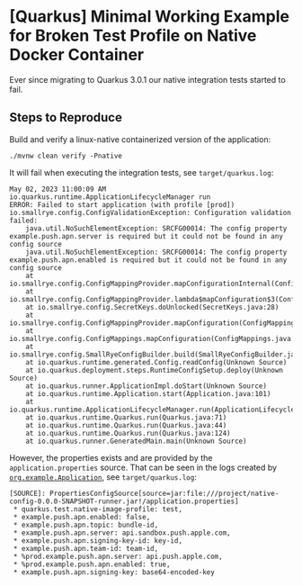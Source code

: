 # \[Quarkus] Minimal Working Example for Broken Test Profile on Native Docker Container

Ever since migrating to Quarkus 3.0.1 our native integration tests started to fail.

## Steps to Reproduce

Build and verify a linux-native containerized version of the application:
 
```shell script
./mvnw clean verify -Pnative
```

It will fail when executing the integration tests, see `target/quarkus.log`:

```text
May 02, 2023 11:00:09 AM io.quarkus.runtime.ApplicationLifecycleManager run
ERROR: Failed to start application (with profile [prod])
io.smallrye.config.ConfigValidationException: Configuration validation failed:
	java.util.NoSuchElementException: SRCFG00014: The config property example.push.apn.server is required but it could not be found in any config source
	java.util.NoSuchElementException: SRCFG00014: The config property example.push.apn.enabled is required but it could not be found in any config source
	at io.smallrye.config.ConfigMappingProvider.mapConfigurationInternal(ConfigMappingProvider.java:979)
	at io.smallrye.config.ConfigMappingProvider.lambda$mapConfiguration$3(ConfigMappingProvider.java:935)
	at io.smallrye.config.SecretKeys.doUnlocked(SecretKeys.java:28)
	at io.smallrye.config.ConfigMappingProvider.mapConfiguration(ConfigMappingProvider.java:935)
	at io.smallrye.config.ConfigMappings.mapConfiguration(ConfigMappings.java:91)
	at io.smallrye.config.SmallRyeConfigBuilder.build(SmallRyeConfigBuilder.java:624)
	at io.quarkus.runtime.generated.Config.readConfig(Unknown Source)
	at io.quarkus.deployment.steps.RuntimeConfigSetup.deploy(Unknown Source)
	at io.quarkus.runner.ApplicationImpl.doStart(Unknown Source)
	at io.quarkus.runtime.Application.start(Application.java:101)
	at io.quarkus.runtime.ApplicationLifecycleManager.run(ApplicationLifecycleManager.java:111)
	at io.quarkus.runtime.Quarkus.run(Quarkus.java:71)
	at io.quarkus.runtime.Quarkus.run(Quarkus.java:44)
	at io.quarkus.runtime.Quarkus.run(Quarkus.java:124)
	at io.quarkus.runner.GeneratedMain.main(Unknown Source)
```

However, the properties exists and are provided by the `application.properties` source.
That can be seen in the logs created by [`org.example.Application`](src/main/java/org/example/Application.java), see `target/quarkus.log`:

```text
[SOURCE]: PropertiesConfigSource[source=jar:file:///project/native-config-0.0.0-SNAPSHOT-runner.jar!/application.properties]
 * quarkus.test.native-image-profile: test,
 * example.push.apn.enabled: false,
 * example.push.apn.topic: bundle-id,
 * example.push.apn.server: api.sandbox.push.apple.com,
 * example.push.apn.signing-key-id: key-id,
 * example.push.apn.team-id: team-id,
 * %prod.example.push.apn.server: api.push.apple.com,
 * %prod.example.push.apn.enabled: true,
 * example.push.apn.signing-key: base64-encoded-key
```
